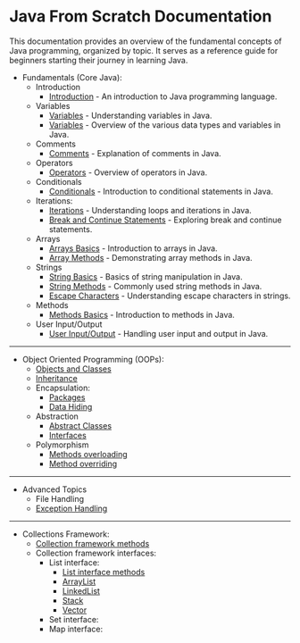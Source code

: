# Java From Scratch Documentation

This documentation provides an overview of the fundamental concepts of Java programming, organized by topic. It serves as a reference guide for beginners starting their journey in learning Java.

-  Fundamentals (Core Java):
    - Introduction
      - [Introduction](src/Fundamentals/00_Introduction.md) - An introduction to Java programming language.
    - Variables
      - [Variables](src/Fundamentals/01_Variables.md) - Understanding variables in Java.
      - [Variables](src/Fundamentals/Variables/Variables.java) - Overview of the various data types and variables in Java.
    - Comments
      - [Comments](src/Fundamentals/Comments/Comments.java) - Explanation of comments in Java.
    - Operators
      - [Operators](src/Fundamentals/Operators/Operators.java) - Overview of operators in Java.
    - Conditionals
      - [Conditionals](src/Fundamentals/Conditionals/Conditionals.java) - Introduction to conditional statements in Java.
    - Iterations:
      - [Iterations](src/Fundamentals/Iterations/Iterations.java) - Understanding loops and iterations in Java.
      - [Break and Continue Statements](src/Fundamentals/Iterations/BreakContinue.java) - Exploring break and continue statements.
    - Arrays
      - [Arrays Basics](src/Fundamentals/Arrays/ArraysBasics.java) - Introduction to arrays in Java.
      - [Array Methods](src/Fundamentals/Arrays/ArrayMethods.java) - Demonstrating array methods in Java.
    - Strings
      - [String Basics](src/Fundamentals/Strings/StringsBasics.java) - Basics of string manipulation in Java.
      - [String Methods](src/Fundamentals/Strings/StringMethods.java) - Commonly used string methods in Java.
      - [Escape Characters](src/Fundamentals/Strings/EscapeCharacters.java) - Understanding escape characters in strings.
    - Methods
      - [Methods Basics](src/Fundamentals/Methods/MethodsBasics.java) - Introduction to methods in Java.
    - User Input/Output
      - [User Input/Output](src/Fundamentals/Userio/UserIO.java) - Handling user input and output in Java.

---

- Object Oriented Programming (OOPs):
  - [Objects and Classes](src/OOPs/OOPs1/)
  - [Inheritance](src/OOPs/OOPs2/)
  - Encapsulation:
    - [Packages](src/OOPs/OOPs3/PackageBasics/)
    - [Data Hiding](src/OOPs/OOPs3/DataHiding/)
  - Abstraction
    - [Abstract Classes](src/OOPs/OOPs4/Abstraction/AbstractClasses/LearnAbstract.java)
    - [Interfaces](src/OOPs/OOPs4/Abstraction/Interfaces/LearnInterfaces.java)
  - Polymorphism
    - [Methods overloading](src/OOPs/OOPs1/ObjectsAndClasses.java)
    - [Method overriding](src/OOPs/OOPs2/Vehicle.java)

---

- Advanced Topics
  - File Handling
  - [Exception Handling](src/ExceptionHandling/Exceptions.java)

---

- Collections Framework:
  - [Collection framework methods](src/Collections/CollectionInterfaceMethods.java)
  - Collection framework interfaces:
    - List interface:
      - [List interface methods](src/Collections/ListInterface/ListInterfaceMethods.java)
      - [ArrayList](src/Collections/ListInterface/ArrayListInterface/LearnArrayLists.java)
      - [LinkedList](src/Collections/ListInterface/LinkedListInterface/LearnLinkedLists.java)
      - [Stack](src/Collections/ListInterface/StackInterface/LearnStacks.java)
      - [Vector](src/Collections/ListInterface/VectorInterface/LearnVectors.java)
    - Set interface:
    - Map interface: